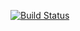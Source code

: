[![Build Status](https://github.com/ITECOMMPAY/mobile-sdk-android-ui/actions/workflows/master_push_pr.yml/badge.svg)]()
